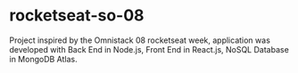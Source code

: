 # rocketseat-so-08
Project inspired by the Omnistack 08 rocketseat week, application was developed with Back End in Node.js, Front End in React.js, NoSQL Database in MongoDB Atlas.
